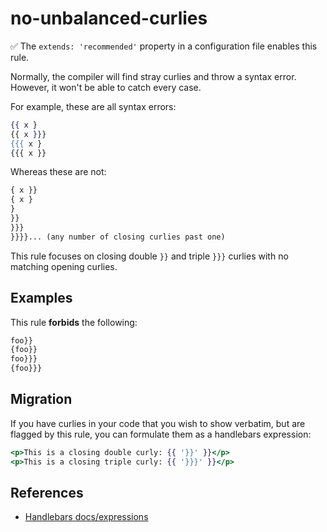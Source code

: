 # no-unbalanced-curlies

:white_check_mark: The `extends: 'recommended'` property in a configuration file enables this rule.

Normally, the compiler will find stray curlies and throw a syntax error. However, it won't be able to catch every case.

For example, these are all syntax errors:

```hbs
{{ x }
{{ x }}}
{{{ x }
{{{ x }}
```

Whereas these are not:

```hbs
{ x }}
{ x }
}
}}
}}}
}}}}... (any number of closing curlies past one)
```

This rule focuses on closing double `}}` and triple `}}}` curlies with no matching opening curlies.

## Examples

This rule **forbids** the following:

```hbs
foo}}
{foo}}
foo}}}
{foo}}}
```

## Migration

If you have curlies in your code that you wish to show verbatim, but are flagged by this rule, you can formulate them as a handlebars expression:

```hbs
<p>This is a closing double curly: {{ '}}' }}</p>
<p>This is a closing triple curly: {{ '}}}' }}</p>
```

## References

* [Handlebars docs/expressions](https://handlebarsjs.com/guide/expressions.html)
